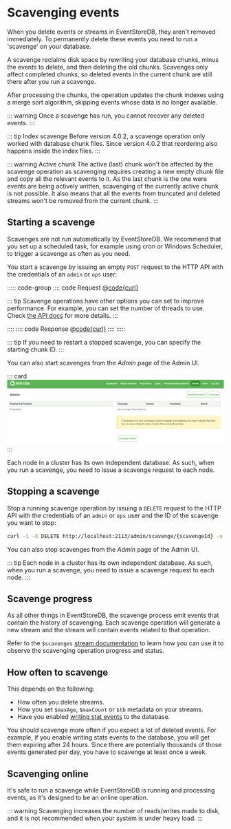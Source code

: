 # Scavenging events

When you delete events or streams in EventStoreDB, they aren't removed immediately. To permanently delete these events you need to run a 'scavenge' on your database.

A scavenge reclaims disk space by rewriting your database chunks, minus the events to delete, and then deleting the old chunks. Scavenges only affect completed chunks, so deleted events in the current chunk are still there after you run a scavenge.

After processing the chunks, the operation updates the chunk indexes using a merge sort algorithm, skipping events whose data is no longer available.

::: warning
Once a scavenge has run, you cannot recover any deleted events.
:::

::: tip Index scavenge
Before version 4.0.2, a scavenge operation only worked with database chunk files. Since version 4.0.2 that reordering also happens inside the index files.
:::

::: warning Active chunk
The active (last) chunk won't be affected by the scavenge operation as scavenging requires creating a new empty chunk file and copy all the relevant events to it. As the last chunk is the one were events are being actively written, scavenging of the currently active chunk is not possible. It also means that all the events from truncated and deleted streams won't be removed from the current chunk.
:::

## Starting a scavenge

Scavenges are not run automatically by EventStoreDB. We recommend that you set up a scheduled task, for example using cron or Windows Scheduler, to trigger a scavenge as often as you need.

You start a scavenge by issuing an empty `POST` request to the HTTP API with the credentials of an `admin` or `ops` user:

::::: code-group
:::: code Request
@[code{curl}](../samples/scavenge.sh)

::: tip 
Scavenge operations have other options you can set to improve performance. For example, you can set the number of threads to use. Check [the API docs](../../http-api/api.md#scavenge-a-node) for more details.
:::

::::
:::: code Response
@[code{curl}](../samples/scavenge.sh)
::::
:::::

::: tip 
If you need to restart a stopped scavenge, you can specify the starting chunk ID.
:::

You can also start scavenges from the _Admin_ page of the Admin UI.

::: card 
![Start a scavenge in the Admin UI](../images/admin-scavenge.png)
:::

Each node in a cluster has its own independent database. As such, when you run a scavenge, you need to issue a scavenge request to each node.

## Stopping a scavenge

Stop a running scavenge operation by issuing a `DELETE` request to the HTTP API with the credentials of an `admin` or `ops` user and the ID of the scavenge you want to stop:

```bash
curl -i -X DELETE http://localhost:2113/admin/scavenge/{scavengeId} -u "admin:changeit"
```

You can also stop scavenges from the _Admin_ page of the Admin UI.

::: tip
Each node in a cluster has its own independent database. As such, when you run a scavenge, you need to issue a scavenge request to each node.
:::

## Scavenge progress

As all other things in EventStoreDB, the scavenge process emit events that contain the history of scavenging. Each scavenge operation will generate a new stream and the stream will contain events related to that operation.

Refer to the `$scavenges` [stream documentation](../streams/system-streams.md#scavenges) to learn how you can use it to observe the scavenging operation progress and status.

## How often to scavenge

This depends on the following:

- How often you delete streams.
- How you set `$maxAge`, `$maxCount` or `$tb` metadata on your streams.
- Have you enabled [writing stat events](../diagnostics/stats.md#write-stats-to-database) to the database.

You should scavenge more often if you expect a lot of deleted events. For example, if you enable writing stats events to the database, you will get them expiring after 24 hours. Since there are potentially thousands of those events generated per day, you have to scavenge at least once a week.

## Scavenging online

It's safe to run a scavenge while EventStoreDB is running and processing events, as it's designed to be an online operation.

::: warning
Scavenging increases the number of reads/writes made to disk, and it is not recommended when your system is under heavy load.
:::


